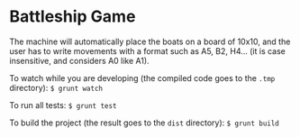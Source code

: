 # Battleship Game

The machine will automatically place the boats on a board of 10x10, and the user has to write movements with a format such as A5, B2, H4... (it is case insensitive, and considers A0 like A1).

To watch while you are developing  (the compiled code goes to the `.tmp` directory):
`$ grunt watch`

To run all tests:
`$ grunt test`

To build the project (the result goes to the `dist` directory):
`$ grunt build`